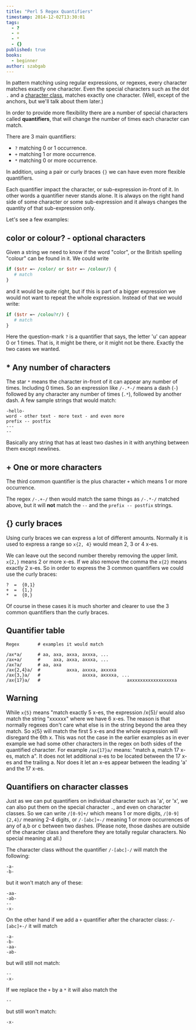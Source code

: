 ```yaml
---
title: "Perl 5 Regex Quantifiers"
timestamp: 2014-12-02T13:30:01
tags:
  - ?
  - +
  - *
  - {}
published: true
books:
  - beginner
author: szabgab
---
```



In pattern matching using regular expressions, or regexes, every character matches exactly one character. Even the special characters
such as the dot `.` and a [character class](/regex-character-classes), matches exactly one character.
(Well, except of the anchors, but we'll talk about them later.)

In order to provide more flexibility there are a number of special characters called <b>quantifiers</b>,
that will change the number of times each character can match.


There are 3 main quantifiers:

* `?` matching 0 or 1 occurrence.
* `+` matching 1 or more occurrence.
* `*` matching 0 or more occurrence.

In addition, using a pair or curly braces `{}` we can have even more flexible quantifiers.

Each quantifier impact the character, or sub-expression in-front of it. In other words a quantifier never stands alone.
It is always on the right hand side of some character or some sub-expression and it always changes the quantity of that sub-expression only.

Let's see a few examples:

## color or colour? - optional characters

Given a string we need to know if the word "color", or the British spelling "colour" can be found in it. We could write

```perl
if ($str =~ /color/ or $str =~ /colour/) {
   # match
}
```

and it would be quite right, but if this is part of a bigger expression we would not want to repeat the whole expression.
Instead of that we would write:

```perl
if ($str =~ /colou?r/) {
   # match
}
```

Here the question-mark `?` is a quantifier that says, the letter 'u' can appear 0 or 1 times. That is, it might be there, or it might not be there.
Exactly the two cases we wanted.

## * Any number of characters

The star `*` means the character in-front of it can appear any number of times. Including 0 times. So an expression like
`/-.*-/` means a dash (`-`) followed by any character any number of times (`.*`), followed by another dash.
A few sample strings that would match:

```
-hello-
word - other text - more text - and even more
prefix -- postfix
---
--
```

Basically any string that has at least two dashes in it with anything between them except newlines.

## + One or more characters

The third common quantifier is the plus character `+` which means 1 or more occurrence.

The regex `/-.+-/` then would match the same things as `/-.*-/` matched above,
but it will <b>not</b> match the `--` and the 
`prefix -- postfix` strings.


## {} curly braces

Using curly braces we can express a lot of different amounts. Normally it is used to express a range so
`x{2, 4}` would mean 2, 3 or 4 x-es.

We can leave out the second number thereby removing the upper limit. `x{2,}` means 2 or more x-es.
If we also remove the comma the `x{2}` means exactly 2 x-es.
So in order to express the 3 common quantifiers we could use the curly braces:

```
?  =  {0,1}
+  =  {1,}
*  =  {0,}
```

Of course in these cases it is much shorter and clearer to use the 3 common quantifiers than the curly braces.


## Quantifier table

```
Regex       # examples it would match

/ax*a/      # aa, axa, axxa, axxxa, ...
/ax+a/      #     axa, axxa, axxxa, ...
/ax?a/      # aa, axa
/ax{2,4}a/  #          axxa, axxxa, axxxxa
/ax{3,}a/   #                axxxa, axxxxa, ...
/ax{17}a/   #                                 axxxxxxxxxxxxxxxxxa
```

## Warning

While `x{5}` means "match exactly 5 x-es, the expression /x{5}/ would also match the string
"xxxxxx" where we have 6 x-es. The reason is that normally regexes don't care what else is in the string beyond the
area they match. So x{5} will match the first 5 x-es and the whole expression will disregard the 6th x.
This was not the case in the earlier examples as in ever example we had some other characters in the regex on both sides
of the quantified character. For example `/ax{17}a/` means: "match a, match 17 x-es, match a". It does not let
additional x-es to be located between the 17 x-es and the trailing a. Nor does it let an x-es appear between
the leading 'a' and the 17 x-es.


## Quantifiers on character classes

Just as we can put quantifiers on individual character such as 'a', or 'x', we can also put them on the special character `.`, and even on
character classes. So we can write `/[0-9]+/` which means 1 or more digits, `/[0-9]{2,4}/` meaning 2-4 digits, or `/-[abc]+-/`
meaning 1 or more occurrences of any of a,b or c between two dashes. (Please note, those dashes are outside of the character class
and therefore they are totally regular characters. No special meaning at all.)

The character class without the quantifier `/-[abc]-/` will match the following:

```
-a-
-b-
```

but it won't match any of these:

```
-aa-
-ab-
--
-x-
```


On the other hand if we add a `+` quantifier after the character class: `/-[abc]+-/` it will match

```
-a-
-b-
-aa-
-ab-
```

but will still not match:

```
--
-x-
```

If we replace the `+` by a `*` it will also match the

```
--
```

but still won't match:

```
-x-
```





